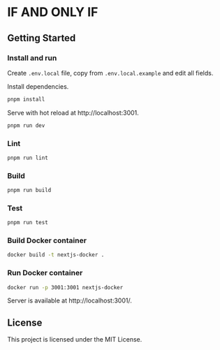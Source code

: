 # IF AND ONLY IF

## Getting Started

### Install and run

Create `.env.local` file, copy from `.env.local.example` and edit all fields.

Install dependencies.

```bash
pnpm install
```

Serve with hot reload at http://localhost:3001.

```bash
pnpm run dev
```

### Lint

```bash
pnpm run lint
```

### Build

```bash
pnpm run build
```

### Test

```bash
pnpm run test
```

### Build Docker container

```bash
docker build -t nextjs-docker .
```

### Run Docker container

```bash
docker run -p 3001:3001 nextjs-docker
```

Server is available at http://localhost:3001/.

## License

This project is licensed under the MIT License.
